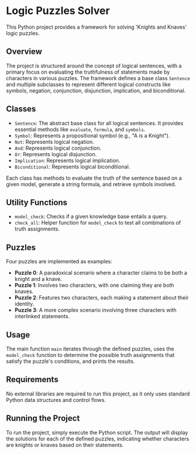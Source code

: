 # Logic Puzzles Solver

This Python project provides a framework for solving 'Knights and Knaves' logic puzzles.

## Overview

The project is structured around the concept of logical sentences, with a primary focus on evaluating the truthfulness of statements made by characters in various puzzles. The framework defines a base class `Sentence` and multiple subclasses to represent different logical constructs like symbols, negation, conjunction, disjunction, implication, and biconditional.

## Classes

- `Sentence`: The abstract base class for all logical sentences. It provides essential methods like `evaluate`, `formula`, and `symbols`.
- `Symbol`: Represents a propositional symbol (e.g., "A is a Knight").
- `Not`: Represents logical negation.
- `And`: Represents logical conjunction.
- `Or`: Represents logical disjunction.
- `Implication`: Represents logical implication.
- `Biconditional`: Represents logical biconditional.

Each class has methods to evaluate the truth of the sentence based on a given model, generate a string formula, and retrieve symbols involved.

## Utility Functions

- `model_check`: Checks if a given knowledge base entails a query.
- `check_all`: Helper function for `model_check` to test all combinations of truth assignments.

## Puzzles

Four puzzles are implemented as examples:

- **Puzzle 0**: A paradoxical scenario where a character claims to be both a knight and a knave.
- **Puzzle 1**: Involves two characters, with one claiming they are both knaves.
- **Puzzle 2**: Features two characters, each making a statement about their identity.
- **Puzzle 3**: A more complex scenario involving three characters with interlinked statements.

## Usage

The main function `main` iterates through the defined puzzles, uses the `model_check` function to determine the possible truth assignments that satisfy the puzzle's conditions, and prints the results.

## Requirements

No external libraries are required to run this project, as it only uses standard Python data structures and control flows.

## Running the Project

To run the project, simply execute the Python script. The output will display the solutions for each of the defined puzzles, indicating whether characters are knights or knaves based on their statements.

